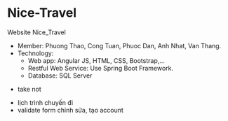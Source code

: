 # Nice-Travel
Website Nice_Travel
- Member: Phuong Thao, Cong Tuan, Phuoc Dan, Anh Nhat, Van Thang.
- Technology:
  + Web app: Angular JS, HTML, CSS, Bootstrap,...
  + Restful Web Service: Use Spring Boot Framework.
  + Database: SQL Server


+ take not

- lịch trình chuyến đi
- validate form chỉnh sửa, tạo account

[//]: # (- sửa forgot password)

[//]: # (- update mật khẩu tài khoản bên admin)

[//]: # (- bắt lỗi đổi mật khẩu)